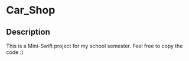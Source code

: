 # Car_Shop
## Description
This is a Mini-Swift project for my school semester. Feel free to copy the code :)
